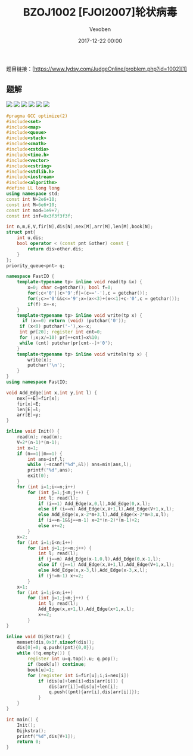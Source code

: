 ﻿---
layout: post
title: BZOJ1002 [FJOI2007]轮状病毒
date: 2017-12-22 00:00
categories: training
tags: Matrix-Tree
img: https://vexoben.github.io/assets/images/Blog/BZOJ1002-[FJOI2007]轮状病毒.jpg
author: Vexoben
---

题目链接：[https://www.lydsy.com/JudgeOnline/problem.php?id=1002][1]

## **题解**
![][2]
![][3]
![][4]
![][5]
![][6]
![][7]

```cpp
#pragma GCC optimize(2)
#include<set>
#include<map>
#include<queue>
#include<stack>
#include<cmath>
#include<cstdio>
#include<time.h>
#include<vector>
#include<cstring>
#include<stdlib.h>
#include<iostream>
#include<algorithm>
#define LL long long
using namespace std;
const int N=2e6+10;
const int M=6e6+10;
const int mod=1e9+7;
const int inf=0x3f3f3f3f;

int n,m,E,V,fir[N],dis[N],nex[M],arr[M],len[M],book[N];
struct pnt{
	int u,dis;
	bool operator < (const pnt &other) const {
		return dis>other.dis;
	}
};
priority_queue<pnt> q;

namespace FastIO {
	template<typename tp> inline void read(tp &x) {
		x=0; char c=getchar(); bool f=0;
		for(;c<'0'||c>'9';f|=(c=='-'),c = getchar());
		for(;c>='0'&&c<='9';x=(x<<3)+(x<<1)+c-'0',c = getchar());
		if(f) x=-x;
	}
	template<typename tp> inline void write(tp x) {
	  if (x==0) return (void) (putchar('0'));
     if (x<0) putchar('-'),x=-x;
     int pr[20]; register int cnt=0;
     for (;x;x/=10) pr[++cnt]=x%10;
     while (cnt) putchar(pr[cnt--]+'0');
	}
	template<typename tp> inline void writeln(tp x) {
		write(x);
		putchar('\n');
	}
}
using namespace FastIO;

void Add_Edge(int x,int y,int l) {
	nex[++E]=fir[x];
	fir[x]=E;
	len[E]=l;
	arr[E]=y;
}

inline void Init() {
	read(n); read(m);
	V=2*(n-1)*(m-1);
	int x=1;
	if (n==1||m==1) {
		int ans=inf,l;
		while (~scanf("%d",&l)) ans=min(ans,l);
		printf("%d",ans);
		exit(0);
	}
	for (int i=1;i<=n;i++)
		for (int j=1;j<m;j++) {
			int l; read(l);
			if (i==1) Add_Edge(x,0,l),Add_Edge(0,x,l);
			else if (i==n) Add_Edge(x,V+1,l),Add_Edge(V+1,x,l);
			else Add_Edge(x,x-2*m+3,l),Add_Edge(x-2*m+3,x,l);
			if (i==n-1&&j==m-1) x=2*(n-2)*(m-1)+2;
			else x+=2;
		}
	x=2;
	for (int i=1;i<n;i++)
		for (int j=1;j<=m;j++) {
			int l; read(l);
			if (j==m) Add_Edge(x-1,0,l),Add_Edge(0,x-1,l);
			else if (j==1) Add_Edge(x,V+1,l),Add_Edge(V+1,x,l);
			else Add_Edge(x,x-3,l),Add_Edge(x-3,x,l);
			if (j!=m-1) x+=2;
		}
	x=1;
	for (int i=1;i<n;i++)
		for (int j=1;j<m;j++) {
			int l; read(l);
			Add_Edge(x,x+1,l),Add_Edge(x+1,x,l);
			x+=2;
		}
}

inline void Dijkstra() {
	memset(dis,0x3f,sizeof(dis));
	dis[0]=0; q.push((pnt){0,0});
	while (!q.empty()) {
		register int u=q.top().u; q.pop();
		if (book[u]) continue;
		book[u]=1;
		for (register int i=fir[u];i;i=nex[i])
			if (dis[u]+len[i]<dis[arr[i]]) {
				dis[arr[i]]=dis[u]+len[i];
				q.push((pnt){arr[i],dis[arr[i]]});
			}
	}
}

int main() {
	Init();
	Dijkstra();
	printf("%d",dis[V+1]);
	return 0;
}
```
  [1]: https://www.lydsy.com/JudgeOnline/problem.php?id=1001
  [2]: https://vexoben.github.io/assets/images/Blog/2017-12-22-BZOJ1002-%5BFJOI2007%5D%E8%BD%AE%E7%8A%B6%E7%97%85%E6%AF%92%282%29.JPG
  [3]: https://vexoben.github.io/assets/images/Blog/2017-12-22-BZOJ1002-%5BFJOI2007%5D%E8%BD%AE%E7%8A%B6%E7%97%85%E6%AF%92%283%29.JPG
  [4]: https://vexoben.github.io/assets/images/Blog/2017-12-22-BZOJ1002-%5BFJOI2007%5D%E8%BD%AE%E7%8A%B6%E7%97%85%E6%AF%92%284%29.JPG
  [5]: https://vexoben.github.io/assets/images/Blog/2017-12-22-BZOJ1002-%5BFJOI2007%5D%E8%BD%AE%E7%8A%B6%E7%97%85%E6%AF%92%285%29.JPG
  [6]: https://vexoben.github.io/assets/images/Blog/2017-12-22-BZOJ1002-%5BFJOI2007%5D%E8%BD%AE%E7%8A%B6%E7%97%85%E6%AF%92%286%29.JPG
  [7]: https://vexoben.github.io/assets/images/Blog/2017-12-22-BZOJ1002-%5BFJOI2007%5D%E8%BD%AE%E7%8A%B6%E7%97%85%E6%AF%92%287%29.JPG
